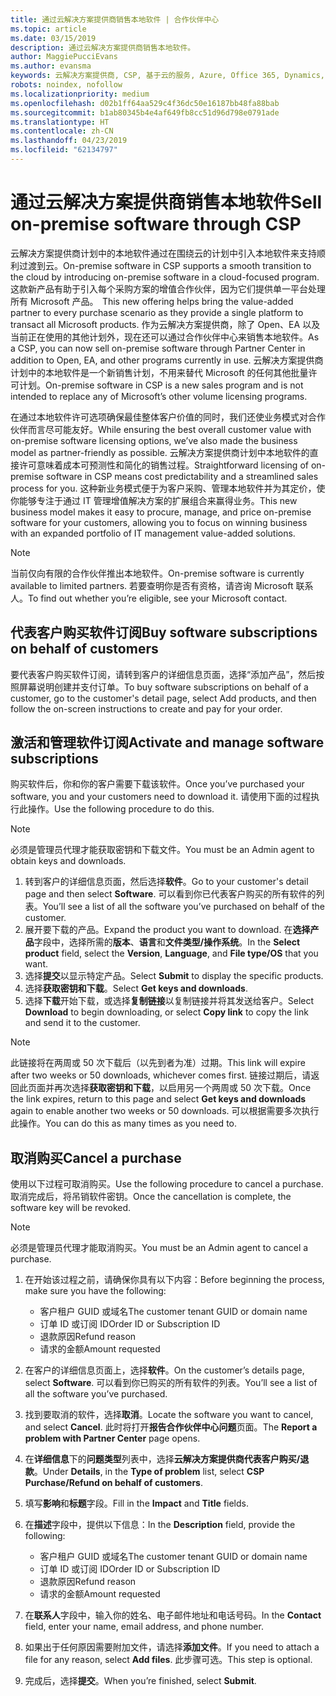 ```yaml
---
title: 通过云解决方案提供商销售本地软件 | 合作伙伴中心
ms.topic: article
ms.date: 03/15/2019
description: 通过云解决方案提供商销售本地软件。
author: MaggiePucciEvans
ms.author: evansma
keywords: 云解决方案提供商, CSP, 基于云的服务, Azure, Office 365, Dynamics, CSP 合作伙伴, 通过云解决方案提供商计划销售, 直接合作伙伴, 直接云解决方案提供商合作伙伴, 间接云解决方案提供商经销商, 直接云解决方案提供商, 间接云解决方案提供商, 直接模式, 间接模式, 间接经销商, 间接提供商, 提供商, 分销商, 云解决方案提供商计划
robots: noindex, nofollow
ms.localizationpriority: medium
ms.openlocfilehash: d02b1ff64aa529c4f36dc50e16187bb48fa88bab
ms.sourcegitcommit: b1ab80345b4e4af649fb8cc51d96d798e0791ade
ms.translationtype: HT
ms.contentlocale: zh-CN
ms.lasthandoff: 04/23/2019
ms.locfileid: "62134797"
---
```

# <a name="sell-on-premise-software-through-csp"></a><span data-ttu-id="26531-104">通过云解决方案提供商销售本地软件</span><span class="sxs-lookup"><span data-stu-id="26531-104">Sell on-premise software through CSP</span></span>

<span data-ttu-id="26531-105">云解决方案提供商计划中的本地软件通过在围绕云的计划中引入本地软件来支持顺利过渡到云。</span><span class="sxs-lookup"><span data-stu-id="26531-105">On-premise software in CSP supports a smooth transition to the cloud by introducing on-premise software in a cloud-focused program.</span></span><span data-ttu-id="26531-106">  这款新产品有助于引入每个采购方案的增值合作伙伴，因为它们提供单一平台处理所有 Microsoft 产品。</span><span class="sxs-lookup"><span data-stu-id="26531-106">  This new offering helps bring the value-added partner to every purchase scenario as they provide a single platform to transact all Microsoft products.</span></span> <span data-ttu-id="26531-107">作为云解决方案提供商，除了 Open、EA 以及当前正在使用的其他计划外，现在还可以通过合作伙伴中心来销售本地软件。</span><span class="sxs-lookup"><span data-stu-id="26531-107">As a CSP, you can now sell on-premise software through Partner Center in addition to Open, EA, and other programs currently in use.</span></span> <span data-ttu-id="26531-108">云解决方案提供商计划中的本地软件是一个新销售计划，不用来替代 Microsoft 的任何其他批量许可计划。</span><span class="sxs-lookup"><span data-stu-id="26531-108">On-premise software in CSP is a new sales program and is not intended to replace any of Microsoft’s other volume licensing programs.</span></span> 
 
<span data-ttu-id="26531-109">在通过本地软件许可选项确保最佳整体客户价值的同时，我们还使业务模式对合作伙伴而言尽可能友好。</span><span class="sxs-lookup"><span data-stu-id="26531-109">While ensuring the best overall customer value with on-premise software licensing options, we’ve also made the business model as partner-friendly as possible.</span></span> <span data-ttu-id="26531-110">云解决方案提供商计划中本地软件的直接许可意味着成本可预测性和简化的销售过程。</span><span class="sxs-lookup"><span data-stu-id="26531-110">Straightforward licensing of on-premise software in CSP means cost predictability and a streamlined sales process for you.</span></span> <span data-ttu-id="26531-111">这种新业务模式便于为客户采购、管理本地软件并为其定价，使你能够专注于通过 IT 管理增值解决方案的扩展组合来赢得业务。</span><span class="sxs-lookup"><span data-stu-id="26531-111">This new business model makes it easy to procure, manage, and price on-premise software for your customers, allowing you to focus on winning business with an expanded portfolio of IT management value-added solutions.</span></span> 

>[!NOTE]
><span data-ttu-id="26531-112">当前仅向有限的合作伙伴推出本地软件。</span><span class="sxs-lookup"><span data-stu-id="26531-112">On-premise software is currently available to limited partners.</span></span> <span data-ttu-id="26531-113">若要查明你是否有资格，请咨询 Microsoft 联系人。</span><span class="sxs-lookup"><span data-stu-id="26531-113">To find out whether you’re eligible, see your Microsoft contact.</span></span> 


## <a name="buy-software-subscriptions-on-behalf-of-customers"></a><span data-ttu-id="26531-114">代表客户购买软件订阅</span><span class="sxs-lookup"><span data-stu-id="26531-114">Buy software subscriptions on behalf of customers</span></span>

<span data-ttu-id="26531-115">要代表客户购买软件订阅，请转到客户的详细信息页面，选择“添加产品”，然后按照屏幕说明创建并支付订单。</span><span class="sxs-lookup"><span data-stu-id="26531-115">To buy software subscriptions on behalf of a customer, go to the customer's detail page, select Add products, and then follow the on-screen instructions to create and pay for your order.</span></span>

## <a name="activate-and-manage-software-subscriptions"></a><span data-ttu-id="26531-116">激活和管理软件订阅</span><span class="sxs-lookup"><span data-stu-id="26531-116">Activate and manage software subscriptions</span></span>

<span data-ttu-id="26531-117">购买软件后，你和你的客户需要下载该软件。</span><span class="sxs-lookup"><span data-stu-id="26531-117">Once you’ve purchased your software, you and your customers need to download it.</span></span> <span data-ttu-id="26531-118">请使用下面的过程执行此操作。</span><span class="sxs-lookup"><span data-stu-id="26531-118">Use the following procedure to do this.</span></span> 

>[!NOTE]
><span data-ttu-id="26531-119">必须是管理员代理才能获取密钥和下载文件。</span><span class="sxs-lookup"><span data-stu-id="26531-119">You must be an Admin agent to obtain keys and downloads.</span></span> 

1. <span data-ttu-id="26531-120">转到客户的详细信息页面，然后选择**软件**。</span><span class="sxs-lookup"><span data-stu-id="26531-120">Go to your customer's detail page and then select **Software**.</span></span> <span data-ttu-id="26531-121">可以看到你已代表客户购买的所有软件的列表。</span><span class="sxs-lookup"><span data-stu-id="26531-121">You’ll see a list of all the software you’ve purchased on behalf of the customer.</span></span> 
2.  <span data-ttu-id="26531-122">展开要下载的产品。</span><span class="sxs-lookup"><span data-stu-id="26531-122">Expand the product you want to download.</span></span> <span data-ttu-id="26531-123">在**选择产品**字段中，选择所需的**版本**、**语言**和**文件类型/操作系统**。</span><span class="sxs-lookup"><span data-stu-id="26531-123">In the **Select product** field, select the **Version**, **Language**, and **File type/OS** that you want.</span></span> 
3.  <span data-ttu-id="26531-124">选择**提交**以显示特定产品。</span><span class="sxs-lookup"><span data-stu-id="26531-124">Select **Submit** to display the specific products.</span></span> 
4.  <span data-ttu-id="26531-125">选择**获取密钥和下载**。</span><span class="sxs-lookup"><span data-stu-id="26531-125">Select **Get keys and downloads**.</span></span> 
5.  <span data-ttu-id="26531-126">选择**下载**开始下载，或选择**复制链接**以复制链接并将其发送给客户。</span><span class="sxs-lookup"><span data-stu-id="26531-126">Select **Download** to begin downloading, or select **Copy link** to copy the link and send it to the customer.</span></span> 

>[!NOTE]
><span data-ttu-id="26531-127">此链接将在两周或 50 次下载后（以先到者为准）过期。</span><span class="sxs-lookup"><span data-stu-id="26531-127">This link will expire after two weeks or 50 downloads, whichever comes first.</span></span> <span data-ttu-id="26531-128">链接过期后，请返回此页面并再次选择**获取密钥和下载**，以启用另一个两周或 50 次下载。</span><span class="sxs-lookup"><span data-stu-id="26531-128">Once the link expires, return to this page and select **Get keys and downloads** again to enable another two weeks or 50 downloads.</span></span> <span data-ttu-id="26531-129">可以根据需要多次执行此操作。</span><span class="sxs-lookup"><span data-stu-id="26531-129">You can do this as many times as you need to.</span></span> 


## <a name="cancel-a-purchase"></a><span data-ttu-id="26531-130">取消购买</span><span class="sxs-lookup"><span data-stu-id="26531-130">Cancel a purchase</span></span>
<span data-ttu-id="26531-131">使用以下过程可取消购买。</span><span class="sxs-lookup"><span data-stu-id="26531-131">Use the following procedure to cancel a purchase.</span></span> <span data-ttu-id="26531-132">取消完成后，将吊销软件密钥。</span><span class="sxs-lookup"><span data-stu-id="26531-132">Once the cancellation is complete, the software key will be revoked.</span></span> 

>[!NOTE]
><span data-ttu-id="26531-133">必须是管理员代理才能取消购买。</span><span class="sxs-lookup"><span data-stu-id="26531-133">You must be an Admin agent to cancel a purchase.</span></span> 

1.  <span data-ttu-id="26531-134">在开始该过程之前，请确保你具有以下内容：</span><span class="sxs-lookup"><span data-stu-id="26531-134">Before beginning the process, make sure you have the following:</span></span> 
    -   <span data-ttu-id="26531-135">客户租户 GUID 或域名</span><span class="sxs-lookup"><span data-stu-id="26531-135">The customer tenant GUID or domain name</span></span>
    -   <span data-ttu-id="26531-136">订单 ID 或订阅 ID</span><span class="sxs-lookup"><span data-stu-id="26531-136">Order ID or Subscription ID</span></span>
    -   <span data-ttu-id="26531-137">退款原因</span><span class="sxs-lookup"><span data-stu-id="26531-137">Refund reason</span></span>
    -   <span data-ttu-id="26531-138">请求的金额</span><span class="sxs-lookup"><span data-stu-id="26531-138">Amount requested</span></span>

2.  <span data-ttu-id="26531-139">在客户的详细信息页面上，选择**软件**。</span><span class="sxs-lookup"><span data-stu-id="26531-139">On the customer’s details page, select **Software**.</span></span> <span data-ttu-id="26531-140">可以看到你已购买的所有软件的列表。</span><span class="sxs-lookup"><span data-stu-id="26531-140">You’ll see a list of all the software you’ve purchased.</span></span> 

3.  <span data-ttu-id="26531-141">找到要取消的软件，选择**取消**。</span><span class="sxs-lookup"><span data-stu-id="26531-141">Locate the software you want to cancel, and select **Cancel**.</span></span> <span data-ttu-id="26531-142">此时将打开**报告合作伙伴中心问题**页面。</span><span class="sxs-lookup"><span data-stu-id="26531-142">The **Report a problem with Partner Center** page opens.</span></span> 

4.  <span data-ttu-id="26531-143">在**详细信息**下的**问题类型**列表中，选择**云解决方案提供商代表客户购买/退款**。</span><span class="sxs-lookup"><span data-stu-id="26531-143">Under **Details**, in the **Type of problem** list, select **CSP Purchase/Refund on behalf of customers**.</span></span>

5.  <span data-ttu-id="26531-144">填写**影响**和**标题**字段。</span><span class="sxs-lookup"><span data-stu-id="26531-144">Fill in the **Impact** and **Title** fields.</span></span> 

6.  <span data-ttu-id="26531-145">在**描述**字段中，提供以下信息：</span><span class="sxs-lookup"><span data-stu-id="26531-145">In the **Description** field, provide the following:</span></span> 
    -   <span data-ttu-id="26531-146">客户租户 GUID 或域名</span><span class="sxs-lookup"><span data-stu-id="26531-146">The customer tenant GUID or domain name</span></span>
    -   <span data-ttu-id="26531-147">订单 ID 或订阅 ID</span><span class="sxs-lookup"><span data-stu-id="26531-147">Order ID or Subscription ID</span></span>
    -   <span data-ttu-id="26531-148">退款原因</span><span class="sxs-lookup"><span data-stu-id="26531-148">Refund reason</span></span>
    -   <span data-ttu-id="26531-149">请求的金额</span><span class="sxs-lookup"><span data-stu-id="26531-149">Amount requested</span></span>

7.  <span data-ttu-id="26531-150">在**联系人**字段中，输入你的姓名、电子邮件地址和电话号码。</span><span class="sxs-lookup"><span data-stu-id="26531-150">In the **Contact** field, enter your name, email address, and phone number.</span></span> 

8.  <span data-ttu-id="26531-151">如果出于任何原因需要附加文件，请选择**添加文件**。</span><span class="sxs-lookup"><span data-stu-id="26531-151">If you need to attach a file for any reason, select **Add files**.</span></span> <span data-ttu-id="26531-152">此步骤可选。</span><span class="sxs-lookup"><span data-stu-id="26531-152">This step is optional.</span></span> 

9.  <span data-ttu-id="26531-153">完成后，选择**提交**。</span><span class="sxs-lookup"><span data-stu-id="26531-153">When you’re finished, select **Submit**.</span></span>